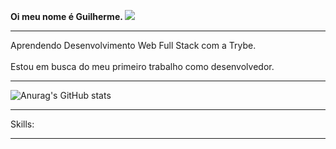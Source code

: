 <strong>Oi meu nome é Guilherme. ![](https://user-images.githubusercontent.com/18350557/176309783-0785949b-9127-417c-8b55-ab5a4333674e.gif)</strong>

______________________________________________________________________________________________________________________

Aprendendo Desenvolvimento Web Full Stack com a Trybe.
<br>
<br>
Estou em busca do meu primeiro trabalho como desenvolvedor.
________________________________________________________________________________________________________________________

![Anurag's GitHub stats](https://github-readme-stats.vercel.app/api?username=Guiotek&show_icons=true&theme=midnight-purple)
______________________________________________________________________________________________________________________

Skills:
______________________________________________________________________________________________________________________
